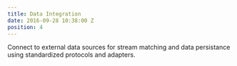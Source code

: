 ```yaml
---
title: Data Integration
date: 2016-09-28 10:38:00 Z
position: 4
---
```


Connect to external data sources for stream matching and data persistance using standardized protocols and adapters.